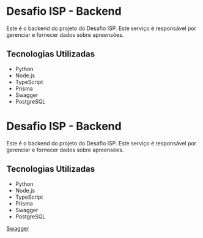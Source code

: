 # Desafio ISP - Backend

Este é o backend do projeto do Desafio ISP. Este serviço é responsável por gerenciar e fornecer dados sobre apreensões.

## Tecnologias Utilizadas

- Python
- Node.js
- TypeScript
- Prisma
- Swagger
- PostgreSQL

# Desafio ISP - Backend

Este é o backend do projeto do Desafio ISP. Este serviço é responsável por gerenciar e fornecer dados sobre apreensões.

## Tecnologias Utilizadas

- Python
- Node.js
- TypeScript
- Prisma
- Swagger
- PostgreSQL

[Swagger](https://isp-backend-g0jl.onrender.com/api#/)
